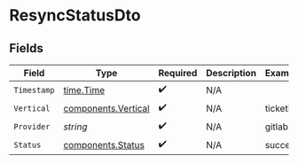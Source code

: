 # ResyncStatusDto


## Fields

| Field                                                      | Type                                                       | Required                                                   | Description                                                | Example                                                    |
| ---------------------------------------------------------- | ---------------------------------------------------------- | ---------------------------------------------------------- | ---------------------------------------------------------- | ---------------------------------------------------------- |
| `Timestamp`                                                | [time.Time](https://pkg.go.dev/time#Time)                  | :heavy_check_mark:                                         | N/A                                                        |                                                            |
| `Vertical`                                                 | [components.Vertical](../../models/components/vertical.md) | :heavy_check_mark:                                         | N/A                                                        | ticketing                                                  |
| `Provider`                                                 | *string*                                                   | :heavy_check_mark:                                         | N/A                                                        | gitlab                                                     |
| `Status`                                                   | [components.Status](../../models/components/status.md)     | :heavy_check_mark:                                         | N/A                                                        | success                                                    |